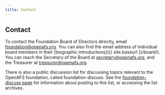 ```yaml
---
title: Contact
---
```


## Contact ##

To contact the Foundation Board of Directors directly, email
<foundation@openafs.org>. You can also find the email address of individual
board members in their [biographic introductions]({{ site.baseurl }}/board/).
You can reach the Secretary of the Board at <secretary@openafs.org>, and the
Treasurer at <treasurer@openafs.org>.

There is also a public discussion list for discussing topics relevant to the
OpenAFS foundation, called foundation-discuss. See the [foundation-discuss
page](http://lists.openafs.org/mailman/listinfo/foundation-discuss) for
information about posting to this list, or accessing the list archives.

